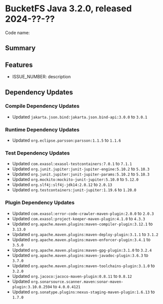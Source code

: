 # BucketFS Java 3.2.0, released 2024-??-??

Code name:

## Summary

## Features

* ISSUE_NUMBER: description

## Dependency Updates

### Compile Dependency Updates

* Updated `jakarta.json.bind:jakarta.json.bind-api:3.0.0` to `3.0.1`

### Runtime Dependency Updates

* Updated `org.eclipse.parsson:parsson:1.1.5` to `1.1.6`

### Test Dependency Updates

* Updated `com.exasol:exasol-testcontainers:7.0.1` to `7.1.1`
* Updated `org.junit.jupiter:junit-jupiter-engine:5.10.2` to `5.10.3`
* Updated `org.junit.jupiter:junit-jupiter-params:5.10.2` to `5.10.3`
* Updated `org.mockito:mockito-junit-jupiter:5.10.0` to `5.12.0`
* Updated `org.slf4j:slf4j-jdk14:2.0.12` to `2.0.13`
* Updated `org.testcontainers:junit-jupiter:1.19.6` to `1.20.0`

### Plugin Dependency Updates

* Updated `com.exasol:error-code-crawler-maven-plugin:2.0.0` to `2.0.3`
* Updated `com.exasol:project-keeper-maven-plugin:4.1.0` to `4.3.3`
* Updated `org.apache.maven.plugins:maven-compiler-plugin:3.12.1` to `3.13.0`
* Updated `org.apache.maven.plugins:maven-deploy-plugin:3.1.1` to `3.1.2`
* Updated `org.apache.maven.plugins:maven-enforcer-plugin:3.4.1` to `3.5.0`
* Updated `org.apache.maven.plugins:maven-gpg-plugin:3.1.0` to `3.2.4`
* Updated `org.apache.maven.plugins:maven-javadoc-plugin:3.6.3` to `3.7.0`
* Updated `org.apache.maven.plugins:maven-toolchains-plugin:3.1.0` to `3.2.0`
* Updated `org.jacoco:jacoco-maven-plugin:0.8.11` to `0.8.12`
* Updated `org.sonarsource.scanner.maven:sonar-maven-plugin:3.10.0.2594` to `4.0.0.4121`
* Updated `org.sonatype.plugins:nexus-staging-maven-plugin:1.6.13` to `1.7.0`
